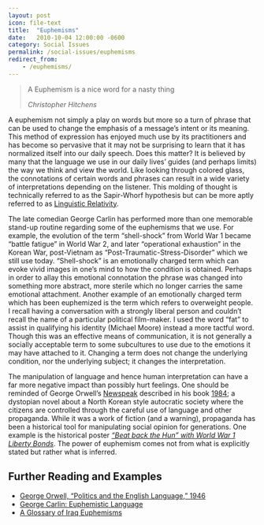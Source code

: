 ```yaml
---
layout: post
icon: file-text
title:  "Euphemisms"
date:   2010-10-04 12:00:00 -0600
category: Social Issues
permalink: /social-issues/euphemisms
redirect_from:
    - /euphemisms/
---
```


> A Euphemism is a nice word for a nasty thing
>
> <cite>Christopher Hitchens</cite>

A euphemism not simply a play on words but more so a turn of phrase that can be used to change the emphasis of a message’s intent or its meaning. This method of expression has enjoyed much use by its practitioners and has become so pervasive that it may not be surprising to learn that it has normalized itself into our daily speech. Does this matter? It is believed by many that the language we use in our daily lives’ guides (and perhaps limits) the way we think and view the world. Like looking through colored glass, the connotations of certain words and phrases can result in a wide variety of interpretations depending on the listener. This molding of thought is technically referred to as the Sapir-Whorf hypothesis but can be more aptly referred to as [Linguistic Relativity](https://en.wikipedia.org/wiki/Linguistic_relativity).

The late comedian George Carlin has performed more than one memorable stand-up routine regarding some of the euphemisms that we use. For example, the evolution of the term “shell-shock” from World War 1 became “battle fatigue” in World War 2, and later “operational exhaustion” in the Korean War, post-Vietnam as “Post-Traumatic-Stress-Disorder” which we still use today. “Shell-shock” is an emotionally charged term which can evoke vivid images in one’s mind to how the condition is obtained. Perhaps in order to allay this emotional connotation the phrase was changed into something more abstract, more sterile which no longer carries the same emotional attachment. Another example of an emotionally charged term which has been euphemized is the term which refers to overweight people. I recall having a conversation with a strongly liberal person and couldn’t recall the name of a particular political film-maker. I used the word “fat” to assist in qualifying his identity (Michael Moore) instead a more tactful word.  Though this was an effective means of communication, it is not generally a socially acceptable term to some subcultures to use due to the emotions it may have attached to it.  Changing a term does not change the underlying condition, nor the underlying subject; it changes the interpretation.

The manipulation of language and hence human interpretation can have a far more negative impact than possibly hurt feelings. One should be reminded of George Orwell’s [Newspeak](https://en.wikipedia.org/wiki/Newspeak) described in his book [1984](https://www.amazon.com/Nineteen-Eighty-Four-George-Orwell/dp/0679417397); a dystopian novel about a North Korean style autocratic society where the citizens are controlled through the careful use of language and other propaganda. While it was a work of fiction (and a warning), propaganda has been a historical tool for manipulating social opinion for generations. One example is the historical poster [*“Beat back the Hun” with World War 1 Liberty Bonds*](https://propagandaposterstore.com/product/beat-back-the-hun-with-liberty-bonds/). The power of euphemism comes not from what is explicitly stated but rather what is inferred.

## Further Reading and Examples

- [George Orwell, “Politics and the English Language,” 1946](https://www.orwell.ru/library/essays/politics/english/e_polit)
- [George Carlin: Euphemistic Language](https://www.youtube.com/watch?v=4CNz2ppR3V4)
- [A Glossary of Iraq Euphemisms](https://prospect.org/article/glossary-iraq-euphemisms)
